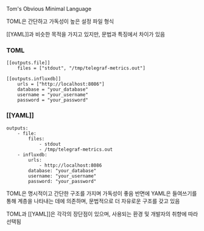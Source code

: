 Tom's Obvious Minimal Language

TOML은 간단하고 가독성이 높은 설정 파일 형식

[[YAML]]과 비슷한 목적을 가지고 있지만, 문법과 특징에서 차이가 있음

### TOML
```
[[outputs.file]]
	files = ["stdout", "/tmp/telegraf-metrics.out"]
	
[[outputs.influxdb]]
	urls = ["http://localhost:8086"]
	database = "your_database"
	username = "your_username"
	password = "your_password"
```

### [[YAML]]
```
outputs: 
	- file: 
		files: 
			- stdout
			- /tmp/telegraf-metrics.out
	- influxdb: 
		urls: 
			- http://localhost:8086
		database: "your_database"
		username: "your_username"
		password: "your_password"
```


TOML은 명시적이고 간단한 구조를 가지며 가독성이 좋음
반면에 YAML은 들여쓰기를 통해 계층을 나타내는 데에 의존하며, 문법적으로 더 자유로운 구조를 갖고 있음 

TOML과 [[YAML]]은 각각의 장단점이 있으며, 사용되는 환경 및 개발자의 취향에 따라 선택됨

